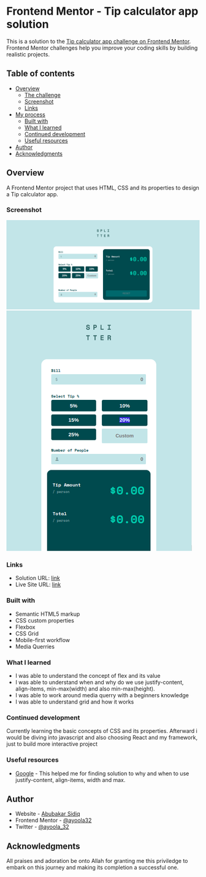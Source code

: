 # Frontend Mentor - Tip calculator app solution

This is a solution to the [Tip calculator app challenge on Frontend Mentor](https://www.frontendmentor.io/challenges/tip-calculator-app-ugJNGbJUX). Frontend Mentor challenges help you improve your coding skills by building realistic projects.

## Table of contents

- [Overview](#overview)
  - [The challenge](#the-challenge)
  - [Screenshot](#screenshot)
  - [Links](#links)
- [My process](#my-process)
  - [Built with](#built-with)
  - [What I learned](#what-i-learned)
  - [Continued development](#continued-development)
  - [Useful resources](#useful-resources)
- [Author](#author)
- [Acknowledgments](#acknowledgments)

## Overview

A Frontend Mentor project that uses HTML, CSS and its properties to design a Tip calculator app.

### Screenshot

![tip-calculator-web](./images/screenshot-web.png)
![tip-calculator-mobile](./images/screenshot-mobile.png)

### Links

- Solution URL: [link](https://your-solution-url.com)
- Live Site URL: [link](https://your-live-site-url.com)

### Built with

- Semantic HTML5 markup
- CSS custom properties
- Flexbox
- CSS Grid
- Mobile-first workflow
- Media Querries

### What I learned

- I was able to understand the concept of flex and its value
- I was able to understand when and why do we use justify-content, align-items, min-max(width) and also min-max(height).
- I was able to work around media querry with a beginners knowledge
- I was able to understand grid and how it works

### Continued development

Currently learning the basic concepts of CSS and its properties. Afterward i would be diving into javascript and also choosing React and my framework, just to build more interactive project

### Useful resources

- [Google](https://www.google.com) - This helped me for finding solution to why and when to use justify-content, align-items, width and max.

## Author

- Website - [Abubakar Sidiq]()
- Frontend Mentor - [@ayoola32](https://www.frontendmentor.io/profile/ayoola32)
- Twitter - [@ayoola_32](https://www.twitter.com/ayoola_32)

## Acknowledgments

All praises and adoration be onto Allah for granting me this priviledge to embark on this journey and making its completion a successful one.
